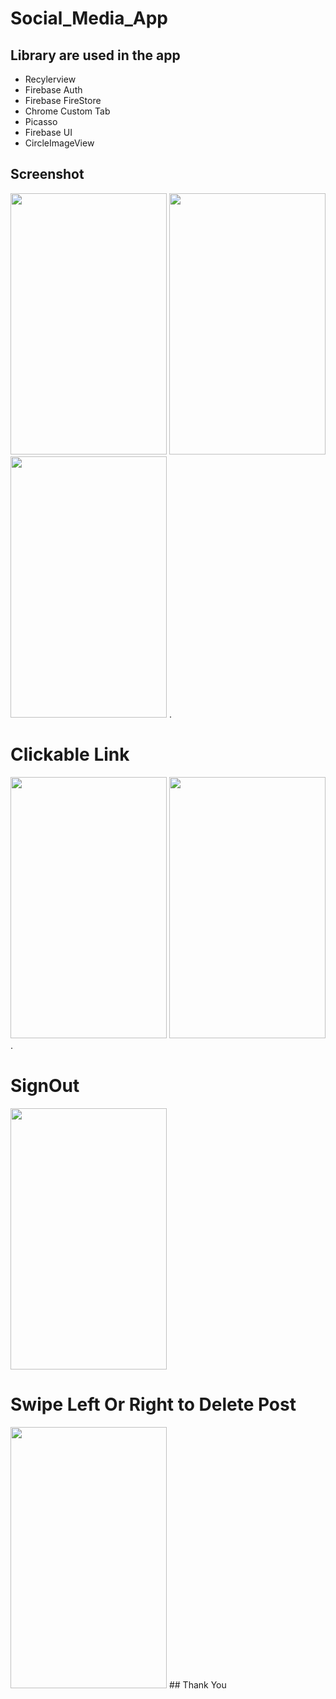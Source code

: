 # Social_Media_App
## Library are used in the app
- Recylerview
- Firebase Auth
- Firebase FireStore
- Chrome Custom Tab
- Picasso
- Firebase UI
- CircleImageView
## Screenshot
   <img src="https://i.imgur.com/gKMjVLF.jpg" width="250" height="418"> <img src="https://i.imgur.com/swuwCp6.jpg" width="250" height="418"> <img src="https://i.imgur.com/iMhF7cO.jpg" width="250" height="418"> .
# Clickable Link 
  <img src="https://i.imgur.com/swuwCp6.jpg" width="250" height="418">  <img src="https://i.imgur.com/B3WP05B.jpg" width="250" height="418"> .
# SignOut
   <img src="https://i.imgur.com/YkuZrFW.jpg" width="250" height="418">
   
# Swipe Left Or Right to Delete Post
   <img src="https://i.imgur.com/WkWSVHI.jpg" width="250" height="418">
## Thank You   
